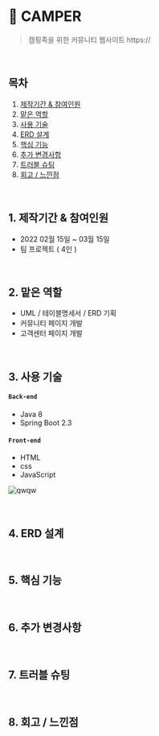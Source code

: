 # :pushpin: CAMPER
>캠핑족을 위한 커뮤니티 웹사이트
>https://

</br>

## 목차
1. [제작기간 & 참여인원](#1.-제작기간-&-참여인원)
2. [맡은 역할](#맡은-역할)
3. [사용 기술](#사용-기술)
4. [ERD 설계](#ERD-설계)
5. [핵심 기능](#핵심-기능)
6. [추가 변경사항](#추가-변경사항)
7. [트러블 슈팅](#트러블-슈팅)
8. [회고 / 느낀점](#8.-회고-/-느낀점)

</br>

## 1. 제작기간 & 참여인원
- 2022 02월 15일 ~ 03월 15일
- 팀 프로젝트 ( 4인 )

</br>

## 2. 맡은 역할
- UML / 테이블명세서 / ERD 기획
- 커뮤니티 페이지 개발
- 고객센터 페이지 개발

</br>

## 3. 사용 기술
#### `Back-end`
  - Java 8
  - Spring Boot 2.3

#### `Front-end`
  - HTML
  - css
  - JavaScript

![qwqw](https://user-images.githubusercontent.com/107043926/173319952-bf310141-537e-4820-88dc-05bb27d17615.png)


</br>

## 4. ERD 설계


</br>

## 5. 핵심 기능


</br>


## 6. 추가 변경사항


</br>

## 7. 트러블 슈팅


</br>

## 8. 회고 / 느낀점

</br >
